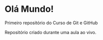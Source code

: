 # Olá Mundo!
Primeiro repositório do Curso de Git e GitHub

Repositório criado durante uma aula ao vivo.
